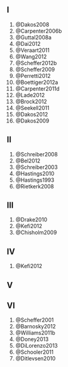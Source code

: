 I 
-
1. @Dakos2008
1. @Carpenter2006b 
1. @Guttal2008a 
1. @Dai2012 
1. @Veraart2011
1. @Wang2012
1. @Scheffer2012b
1. @Scheffer2009
1. @Perretti2012
1. @Boettiger2012a
1. @Carpenter2011d
1. @Lade2012
1. @Brock2012
1. @Seekell2011
1. @Dakos2012
1. @Dakos2009

II
---
1. @Schreiber2008
1. @Bel2012
1. @Schreiber2003
1. @Hastings2010
1. @Hastings1993
1. @Rietkerk2008

III
---
1. @Drake2010
1. @Kefi2012
1. @Chisholm2009

IV
---
1. @Kefi2012

V
--

VI
--
1. @Scheffer2001
1. @Barnosky2012
1. @Williams2011b
1. @Doney2013
1. @DiLorenzo2013
1. @Schooler2011
1. @Ditlevsen2010
